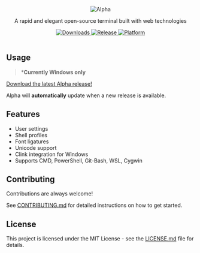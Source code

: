 <p align="center">
  <img src="https://user-images.githubusercontent.com/77799470/232949538-fb2dcd34-e051-4516-8c74-96fecbb7d6b6.png" alt="Alpha">
</p>

<p align="center">
  A rapid and elegant open-source terminal built with web technologies
</p>

<div align="center">
  <a href="https://github.com/arthurdevv/alpha/releases">
    <img src="https://img.shields.io/github/downloads/arthurdevv/alpha/total?color=white&style=for-the-badge" alt="Downloads">
  </a>
  <a href="https://github.com/arthurdevv/alpha/releases/latest">
    <img src="https://img.shields.io/github/v/release/arthurdevv/alpha?color=white&style=for-the-badge" alt="Release">
  </a>
  <a href="https://github.com/arthurdevv/alpha">
    <img src="https://img.shields.io/static/v1.svg?color=white&label=Platform&message=WIN&style=for-the-badge" alt="Platform">
  </a>
</div>

<br>

## Usage

> *__Currently Windows only__

[Download the latest Alpha release!](https://github.com/arthurdevv/alpha/releases/latest)

Alpha will **automatically** update when a new release is available.

## Features

- User settings
- Shell profiles
- Font ligatures
- Unicode support
- Clink integration for Windows
- Supports CMD, PowerShell, Git-Bash, WSL, Cygwin

## Contributing

Contributions are always welcome!

See [CONTRIBUTING.md](CONTRIBUTING.md) for detailed instructions on how to get started.

## License

This project is licensed under the MIT License - see the [LICENSE.md](LICENSE) file for details.
